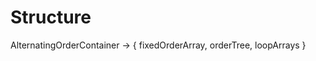 

# Structure

AlternatingOrderContainer -> {  fixedOrderArray,
                                orderTree,
                                loopArrays
                                }